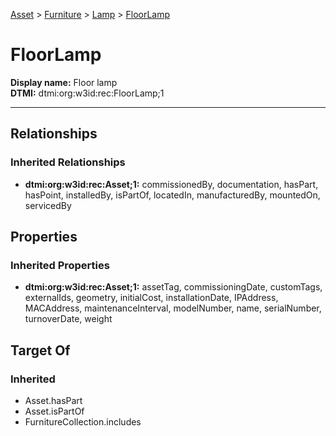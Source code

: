 [Asset](../../Asset.md) > [Furniture](../Furniture.md) > [Lamp](Lamp.md) > [FloorLamp](.)
# FloorLamp

**Display name:** Floor lamp<br />
**DTMI:** dtmi:org:w3id:rec:FloorLamp;1

---
## Relationships
### Inherited Relationships
* **dtmi:org:w3id:rec:Asset;1:** commissionedBy, documentation, hasPart, hasPoint, installedBy, isPartOf, locatedIn, manufacturedBy, mountedOn, servicedBy
## Properties
### Inherited Properties
* **dtmi:org:w3id:rec:Asset;1:** assetTag, commissioningDate, customTags, externalIds, geometry, initialCost, installationDate, IPAddress, MACAddress, maintenanceInterval, modelNumber, name, serialNumber, turnoverDate, weight
## Target Of
### Inherited
* Asset.hasPart
* Asset.isPartOf
* FurnitureCollection.includes
